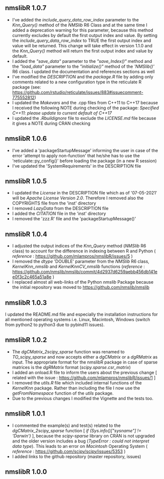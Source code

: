
## nmslibR 1.0.7

* I've added the *include_query_data_row_index* parameter to the *Knn_Query()* method of the *NMSlib* R6 Class and at the same time I added a deprecation warning for this parameter, because this method currently excludes by default the first output index and value. By setting the *include_query_data_row_index* to TRUE the first output index and value will be returned. This change will take effect in version 1.1.0 and the *Knn_Query()* method will return the first output index and value by default.
* I added the *"save_data"* parameter to the *"save_Index()"* method and the *"load_data"* parameter to the *"initialize()"* method of the *'NMSlib()'* R6 class. I updated the documentation and references sections as well
* I've modified the *DESCRIPTION* and the *package.R* file by adding only comments related to a new configuration type in the reticulate R package (see: https://github.com/rstudio/reticulate/issues/883#issuecomment-775552812)
* I updated the *Makevars* and the .cpp files from C++11 to C++17 because I received the following NOTE during checking of the package: *Specified C++11: please update to current default of C++17*
* I updated the *.Rbuildignore* file to exclude the *LICENSE.md* file because it gives a NOTE during CRAN checking


## nmslibR 1.0.6

* I've added a 'packageStartupMessage' informing the user in case of the error 'attempt to apply non-function' that he/she has to use the 'reticulate::py_config()' before loading the package (in a new R session)
* I've updated the 'SystemRequirements' in the DESCRIPTION file


## nmslibR 1.0.5

* I updated the *License* in the DESCRIPTION file which as of '07-05-2021' will be *Apache License Version 2.0*. Therefore I removed also the COPYRIGHTS file from the 'inst' directory
* I removed *LazyData* from the DESCRIPTION file
* I added the *CITATION* file in the 'inst' directory
* I removed the 'zzz.R' file and the 'packageStartupMessage()'


## nmslibR 1.0.4

* I adjusted the output indices of the *Knn_Query* method (*NMSlib* R6 class) to account for the difference in indexing between R and Python ( *reference* : https://github.com/mlampros/nmslibR/issues/5 )
* I removed the *dtype* 'DOUBLE' parameter from the *NMSlib* R6 class, *KernelKnn_nmslib* and  *KernelKnnCV_nmslib* functions (*reference* : https://github.com/nmslib/nmslib/commit/4d2937d6259aebb456db141ee0f3c2c465a51a8e )
* I replaced almost all web-links of the Python *nmslib* Package because the initial repository was moved to https://github.com/nmslib/nmslib


## nmslibR 1.0.3

I updated the README.md file and especially the installation instructions for all mentioned operating systems i.e. Linux, Macintosh, Windows (switch from python2 to python3 due to pybind11 issues).


## nmslibR 1.0.2

* The *dgCMatrix_2scipy_sparse* function was renamed to *TO_scipy_sparse* and now accepts either a *dgCMatrix* or a *dgRMatrix* as input. The appropriate format for the nmslibR package in case of sparse matrices is the *dgRMatrix* format (*scipy.sparse.csr_matrix*)
* I added an onload.R file to inform the users about the previous change [ related with the issue : https://github.com/mlampros/nmslibR/issues/1 ]
* I removed the *utils.R* file which included internal functions of the *KernelKnn* package. Rather than including the file I now use the *getFromNamespace* function of the *utils* package.
* Due to the previous changes I modified the Vignette and the tests too.


## nmslibR 1.0.1

* I commented the example(s) and test(s) related to the *dgCMatrix_2scipy_sparse* function [ *if (Sys.info()["sysname"] != 'Darwin')* ], because the *scipy-sparse* library on CRAN is not upgraded and the older version includes a bug (*TypeError : could not interpret data type*). This leads to an error on *Macintosh* Operating System ( *reference* : https://github.com/scipy/scipy/issues/5353 )
* I added links to the github repository (master repository, issues)


## nmslibR 1.0.0




